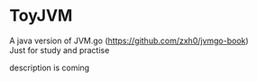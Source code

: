 # ToyJVM
A java version of JVM.go (https://github.com/zxh0/jvmgo-book)    
Just for study and practise

description is coming
